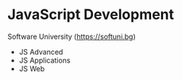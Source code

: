 # JavaScript Development
Software University (https://softuni.bg) 
- JS Advanced
- JS Applications  
- JS Web 
